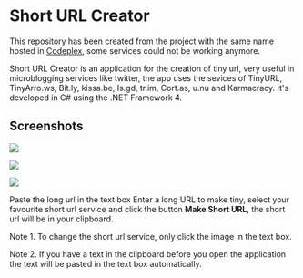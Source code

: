 # Short URL Creator

This repository has been created from the project with the same name hosted in [Codeplex](https://shorturlcreator.codeplex.com/), some services could not be working anymore.

Short URL Creator is an application for the creation of tiny url, very useful in microblogging services like twitter, the app uses the sevices of TinyURL, TinyArro.ws, Bit.ly, kissa.be, Is.gd, tr.im, Cort.as, u.nu and Karmacracy. It's developed in C# using the .NET Framework 4.

## Screenshots

![](http://download-codeplex.sec.s-msft.com/Download?ProjectName=ShortURLCreator&DownloadId=150095)

![](http://download-codeplex.sec.s-msft.com/Download?ProjectName=ShortURLCreator&DownloadId=150096)

![](http://download-codeplex.sec.s-msft.com/Download?ProjectName=ShortURLCreator&DownloadId=150097)

Paste the long url in the text box Enter a long URL to make tiny, select your favourite short url service and click the button **Make Short URL**, the short url will be in your clipboard.

Note 1. To change the short url service, only click the image in the text box.

Note 2. If you have a text in the clipboard before you open the application the text will be pasted in the text box automatically.
